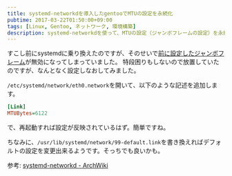 ```yaml
---
title: systemd-networkdを導入したgentooでMTUの設定を永続化
pubtime: 2017-03-22T01:50:00+09:00
tags: [Linux, Gentoo, ネットワーク, 環境構築]
description: systemd-networkdを使って、MTUの設定（ジャンボフレームの設定）を永続化する方法です。
---
```


すこし前にsystemdに乗り換えたのですが、そのせいで[前に設定したジャンボフレーム](/blog/2014/10/jumbo-frame-in-gentoo)が無効になってしまっていました。
特段困りもしないので放置していたのですが、なんとなく設定しなおしてみました。

`/etc/systemd/network/eth0.network`を開いて、以下のような記述を追加します。
``` ini
[Link]
MTUBytes=6122
```
で、再起動すれば設定が反映されているはず。簡単ですね。

ちなみに、`/usr/lib/systemd/network/99-default.link`を書き換えればデフォルトの設定を変更出来るようです。そっちでも良いかも。

参考: [systemd-networkd - ArchWiki](https://wiki.archlinuxjp.org/index.php/Systemd-networkd#network_.E3.83.95.E3.82.A1.E3.82.A4.E3.83.AB)

